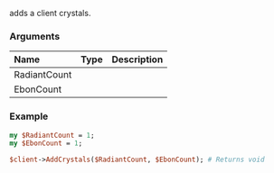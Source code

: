 adds a client crystals.
### Arguments
**Name**|**Type**|**Description**
:---|:---|:---
RadiantCount||
EbonCount||

### Example

```perl
my $RadiantCount = 1;
my $EbonCount = 1;

$client->AddCrystals($RadiantCount, $EbonCount); # Returns void
```
